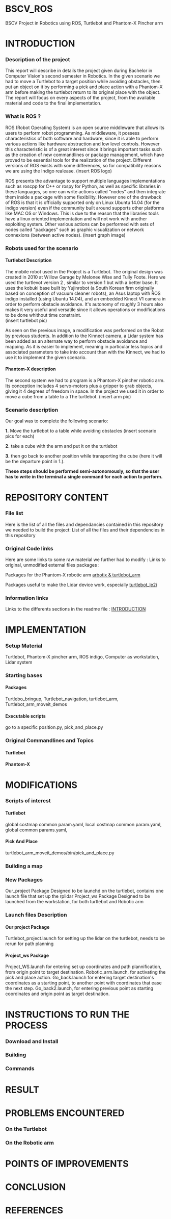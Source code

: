 # BSCV_ROS
BSCV Project in Robotics using ROS, Turtlebot and Phantom-X Pincher arm



# INTRODUCTION

### Description of the project
This report will describe in details the project given during Bachelor in Computer Vision's second semester in Robotics. In the given scenario we had to move a Turtlebot to a target position while avoiding obstacles, then put an object on it by performing a pick and place action with a Phantom-X arm before making the turtlebot return to its original place with the object. The report will focus on every aspects of the project, from the available material and code to the final implementation.    


### What is ROS ?
ROS (Robot Operating System) is an open source middleware that allows its users to perform robot programming. As middleware, it possess characteristics of both software and hardware, since it is able to perform various actions like hardware abstraction and low level controls. However this characteristic is of a great interest since it brings important tasks such as the creation of new commandlines or package management, which have proved to be essential tools for the realization of the project. Different versions of ROS exists with some differences, so for compatibility reasons we are using the Indigo realease. (insert ROS logo)


ROS presents the advantage to support multiple languages implementations such as roscpp for C++ or rospy for Python, as well as specific libraries in these languages, so one can write actions called "nodes" and then integrate them inside a package with some flexibility. However one of the drawback of ROS is that it is officially supported only on Linux Ubuntu 14.04 (for the indigo version) even if the community built around supports other platforms like MAC OS or Windows. This is due to the reason that the libraries tools have a linux oriented implementation and will not work with another exploiting system. 
Other various actions can be performed with sets of nodes called "packages" such as graphic visualization or network connexions (between active nodes). (insert graph image)

### Robots used for the scenario

#### Turtlebot Description
The mobile robot used in the Project is a Turtlebot. The original design was created in 2010 at Willow Garage by Melonee Wise and Tully Foote. Here we used the turtlevot version 2 , similar to version 1 but with a better base. It uses the kobuki base built by Yujinrobot (a South Korean firm originally based on conception of vacuum cleaner robots), an Asus laptop with ROS indigo installed (using Ubuntu 14.04), and an embedded Kinect V1 camera in order to perform obstacle avoidance. It's autonomy of roughly 3 hours also makes it very useful and versatile since it allows operations or modifications to be done whithout time constraint.  
(insert turtlebot pic)

As seen on the previous image, a modification was performed on the Robot by previous students. In addition to the Kinnect camera, a Lidar system has been added as an alternate way to perform obstacle avoidance and mapping. As it is easier to implement, meaning in particular less topics and associated parameters to take into account than with the Kinnect, we had to use it to implement the given scenario. 

#### Phantom-X description
The second system we had to program is a Phantom-X pincher robotic arm. Its conception includes 4 servo-motors plus a gripper to grab objects, giving it 4 degrees of freedom in space. In the project we used it in order to move a cube from a table to a The turtlebot.
(insert arm pic)


### Scenario description
Our goal was to complete the following scenario: 

**1.** Move the turtlebot to a table while avoiding obstacles (insert scenario pics for each)

**2.** take a cube with the arm and put it on the turtlebot

**3.** then go back to another position while transporting the cube (here it will be the departure point in 1.).

**These steps should be performed semi-autonomously, so that the user has to write in the terminal a single command for each action to perform.** 

# REPOSITORY CONTENT

### File list
Here is the list of all the files and dependancies contained in this repository we needed to build the project:
List of all the files and their dependencies in this repository

### Original Code links
Here are some links to some raw material we further had to modify :
Links to original, unmodified external files packages :

Packages for the Phantom-X robotic arm [arbotix & turtlebot_arm](https://github.com/NathanCrombez/PhantomXPincherArmROS) 

Packages useful to make the Lidar device work, especially [turtlebot_le2i](https://github.com/roboticslab-fr/rplidar-turtlebot2) 

### Information links
Links to the differents sections in the readme file :
[INTRODUCTION](#INTRODUCTION)



# IMPLEMENTATION

### Setup Material
Turtlebot, Phantom-X pincher arm, ROS indigo, Computer as workstation, Lidar system

### Starting bases

#### Packages
Turtlebo_bringup, Turtlebot_navigation, turtlebot_arm, Turtlebot_arm_moveit_demos

#### Executable scripts
go to a specific position.py, pick_and_place.py

### Original Commandlines and Topics

#### Turtlebot

#### Phantom-X



# MODIFICATIONS

### Scripts of interest

#### Turtlebot
global costmap common param.yaml, local costmap common param.yaml, global common params.yaml,

#### Pick And Place
turtlebot_arm_moveit_demos/bin/pick_and_place.py

### Building a map

### New Packages
Our_project Package
Designed to be launchd on the turtlebot, contains one launch file that set up the rplidar
Project_ws Package
Designed to be launched from the workstation, for both turtlebot and Robotic arm 

### Launch files Description

#### Our project Package
Turtlebot_project.launch for setting up the lidar on the turtlebot, needs to be rerun for path planning

#### Project_ws Package
Project_WS.launch for entering set up coordinates and path plannification, from origin point to target destination.
Robotic_arm.launch, for activating the pick and place action.
Go_back.launch for entering target destination's coordinates as a starting point, to another point with coordinates that ease the next step.
Go_back2.launch, for entering previous point as starting coordinates and origin point as target destination.


# INSTRUCTIONS TO RUN THE PROCESS

### Download and Install

### Building

### Commands




# RESULT

# PROBLEMS ENCOUNTERED

### On the Turtlebot

### On the Robotic arm



# POINTS OF IMPROVEMENTS



# CONCLUSION



# REFERENCES

